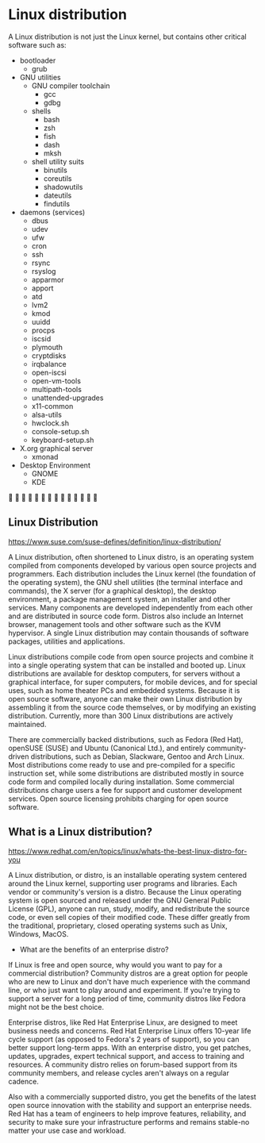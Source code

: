 # Linux distribution

A Linux distribution is not just the Linux kernel, but contains other critical software such as:
* bootloader
  - grub
* GNU utilities
  * GNU compiler toolchain
    - gcc
    - gdbg
  * shells
    - bash
    - zsh
    - fish
    - dash
    - mksh
  * shell utility suits
    - binutils
    - coreutils
    - shadowutils
    - dateutils
    - findutils
* daemons (services)
  - dbus
  - udev
  - ufw
  - cron
  - ssh
  - rsync
  - rsyslog
  - apparmor
  - apport
  - atd
  - lvm2
  - kmod
  - uuidd
  - procps
  - iscsid
  - plymouth
  - cryptdisks
  - irqbalance
  - open-iscsi
  - open-vm-tools
  - multipath-tools
  - unattended-upgrades
  - x11-common
  - alsa-utils
  - hwclock.sh
  - console-setup.sh
  - keyboard-setup.sh
* X.org graphical server
  - xmonad
* Desktop Environment
  - GNOME
  - KDE

       
  
   


## Linux Distribution
https://www.suse.com/suse-defines/definition/linux-distribution/

A Linux distribution, often shortened to Linux distro, is an operating system compiled from components developed by various open source projects and programmers. Each distribution includes the Linux kernel (the foundation of the operating system), the GNU shell utilities (the terminal interface and commands), the X server (for a graphical desktop), the desktop environment, a package management system, an installer and other services. Many components are developed independently from each other and are distributed in source code form. Distros also include an Internet browser, management tools and other software such as the KVM hypervisor. A single Linux distribution may contain thousands of software packages, utilities and applications.

Linux distributions compile code from open source projects and combine it into a single operating system that can be installed and booted up. Linux distributions are available for desktop computers, for servers without a graphical interface, for super computers, for mobile devices, and for special uses, such as home theater PCs and embedded systems. Because it is open source software, anyone can make their own Linux distribution by assembling it from the source code themselves, or by modifying an existing distribution. Currently, more than 300 Linux distributions are actively maintained.

There are commercially backed distributions, such as Fedora (Red Hat), openSUSE (SUSE) and Ubuntu (Canonical Ltd.), and entirely community-driven distributions, such as Debian, Slackware, Gentoo and Arch Linux. Most distributions come ready to use and pre-compiled for a specific instruction set, while some distributions are distributed mostly in source code form and compiled locally during installation. Some commercial distributions charge users a fee for support and customer development services. Open source licensing prohibits charging for open source software.


## What is a Linux distribution?
https://www.redhat.com/en/topics/linux/whats-the-best-linux-distro-for-you

A Linux distribution, or distro, is an installable operating system centered around the Linux kernel, supporting user programs and libraries. Each vendor or community's version is a distro. Because the Linux operating system is open sourced and released under the GNU General Public License (GPL), anyone can run, study, modify, and redistribute the source code, or even sell copies of their modified code. These differ greatly from the traditional, proprietary, closed operating systems such as Unix, Windows, MacOS.

* What are the benefits of an enterprise distro?

If Linux is free and open source, why would you want to pay for a commercial distribution? Community distros are a great option for people who are new to Linux and don't have much experience with the command line, or who just want to play around and experiment. If you're trying to support a server for a long period of time, community distros like Fedora might not be the best choice.

Enterprise distros, like Red Hat Enterprise Linux, are designed to meet business needs and concerns. Red Hat Enterprise Linux offers 10-year life cycle support (as opposed to Fedora's 2 years of support), so you can better support long-term apps. With an enterprise distro, you get patches, updates, upgrades, expert technical support, and access to training and resources. A community distro relies on forum-based support from its community members, and release cycles aren't always on a regular cadence.

Also with a commercially supported distro, you get the benefits of the latest open source innovation with the stability and support an enterprise needs. Red Hat has a team of engineers to help improve features, reliability, and security to make sure your infrastructure performs and remains stable-no matter your use case and workload.
